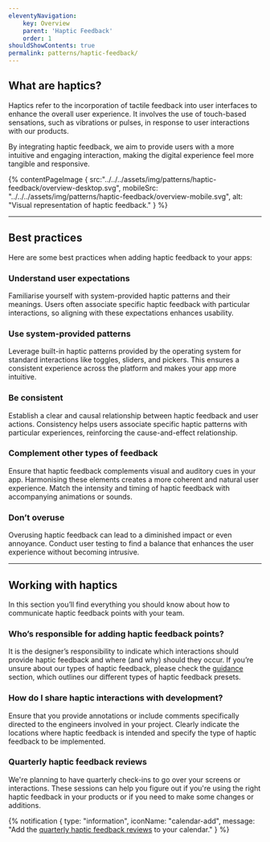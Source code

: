 ```yaml
---
eleventyNavigation:
    key: Overview
    parent: 'Haptic Feedback'
    order: 1
shouldShowContents: true
permalink: patterns/haptic-feedback/
---
```



## What are haptics?

Haptics refer to the incorporation of tactile feedback into user interfaces to enhance the overall user experience. It involves the use of touch-based sensations, such as vibrations or pulses, in response to user interactions with our products.

By integrating haptic feedback, we aim to provide users with a more intuitive and engaging interaction, making the digital experience feel more tangible and responsive.

{% contentPageImage {
  src:"../../../assets/img/patterns/haptic-feedback/overview-desktop.svg",
  mobileSrc: "../../../assets/img/patterns/haptic-feedback/overview-mobile.svg",
  alt: "Visual representation of haptic feedback."
} %}

---

## Best practices

Here are some best practices when adding haptic feedback to your apps:

### Understand user expectations

Familiarise yourself with system-provided haptic patterns and their meanings. Users often associate specific haptic feedback with particular interactions, so aligning with these expectations enhances usability.

### Use system-provided patterns

Leverage built-in haptic patterns provided by the operating system for standard interactions like toggles, sliders, and pickers. This ensures a consistent experience across the platform and makes your app more intuitive.

### Be consistent

Establish a clear and causal relationship between haptic feedback and user actions. Consistency helps users associate specific haptic patterns with particular experiences, reinforcing the cause-and-effect relationship.

### Complement other types of feedback

Ensure that haptic feedback complements visual and auditory cues in your app. Harmonising these elements creates a more coherent and natural user experience. Match the intensity and timing of haptic feedback with accompanying animations or sounds.

### Don’t overuse

Overusing haptic feedback can lead to a diminished impact or even annoyance. Conduct user testing to find a balance that enhances the user experience without becoming intrusive.

---

## Working with haptics

In this section you’ll find everything you should know about how to communicate haptic feedback points with your team.

### Who’s responsible for adding haptic feedback points?

It is the designer’s responsibility to indicate which interactions should provide haptic feedback and where (and why) should they occur. If you’re unsure about our types of haptic feedback, please check the [guidance](/patterns/haptic-feedback/guidance/) section, which outlines our different types of haptic feedback presets.

### How do I share haptic interactions with development?

Ensure that you provide annotations or include comments specifically directed to the engineers involved in your project. Clearly indicate the locations where haptic feedback is intended and specify the type of haptic feedback to be implemented.

### Quarterly haptic feedback reviews

We're planning to have quarterly check-ins to go over your screens or interactions. These sessions can help you figure out if you're using the right haptic feedback in your products or if you need to make some changes or additions.

{% notification {
  type: "information",
  iconName: "calendar-add",
  message: "Add the [quarterly haptic feedback reviews](https://developer.mozilla.org/en-US/docs/Web/HTML/Element/button#attributes) to your calendar."
} %}


